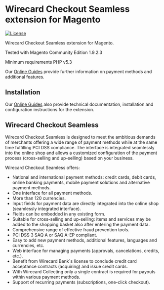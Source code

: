 # Wirecard Checkout Seamless extension for Magento

[![License](https://img.shields.io/badge/license-GPLv2-blue.svg)](https://raw.githubusercontent.com/wirecard/Magento-WCS/master/LICENSE)

Wirecard Checkout Seamless extension for Magento. 

Tested with Magento Community Edition 1.9.2.3

Minimum requirements PHP v5.3

Our [Online Guides](https://guides.wirecard.at/) provide further information on payment methods and additional features. 

## Installation
Our [Online Guides](https://guides.wirecard.at/shop_plugins:magento_wcs:start "Installation details") also provide technical documentation, installation and configuration instructions for the extension.


## Wirecard Checkout Seamless
Wirecard Checkout Seamless is designed to meet the ambitious demands of merchants offering a wide range of payment methods while at the same time fulfilling PCI DSS compliance. The interface is integrated seamlessly into the online shop and allows a customized configuration of the payment process (cross-selling and up-selling) based on your business. 

Wirecard Checkout Seamless offers:
- National and international payment methods: credit cards, debit cards, online banking payments, mobile payment solutions and alternative payment methods.
- One interface for all payment methods.
- More than 120 currencies.
- Input fields for payment data are directly integrated into the online shop (seamlessly integrated interface).
- Fields can be embedded in any existing form.
- Suitable for cross-selling and up-selling: items and services may be added to the shopping basket also after entering the payment data.
- Comprehensive range of effective fraud prevention tools.
- PCI DSS 3 SAQ A or SAQ A-EP compliant.
- Easy to add new payment methods, additional features, languages and currencies, etc.
- Web interface for managing payments (approvals, cancelations, credits, etc.).
- Benefit from Wirecard Bank´s license to conclude credit card acceptance contracts (acquiring) and issue credit cards.
- With Wirecard Collecting only a single contract is required for payouts within various payment methods.
- Support of recurring payments (subscriptions, one-click checkout).
